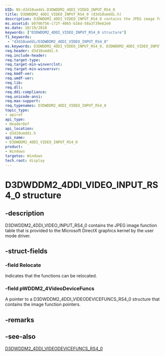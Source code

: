 ```yaml
---
UID: NS:d3d10umddi.D3DWDDM2_4DDI_VIDEO_INPUT_RS4_0
title: D3DWDDM2_4DDI_VIDEO_INPUT_RS4_0 (d3d10umddi.h)
description: D3DWDDM2_4DDI_VIDEO_INPUT_RS4_0 contains the JPEG image function table that is provided to the Microsoft DirectX graphics kernel by the user mode driver.
ms.assetid: b070b756-c72f-4065-b16d-58a3f39e62e0
ms.date: 10/19/2018
keywords: ["D3DWDDM2_4DDI_VIDEO_INPUT_RS4_0 structure"]
f1_keywords:
 - "d3d10umddi/D3DWDDM2_4DDI_VIDEO_INPUT_RS4_0"
ms.keywords: D3DWDDM2_4DDI_VIDEO_INPUT_RS4_0, D3DWDDM2_4DDI_VIDEO_INPUT_RS4_0,
req.header: d3d10umddi.h
req.include-header:
req.target-type:
req.target-min-winverclnt:
req.target-min-winversvr:
req.kmdf-ver:
req.umdf-ver:
req.lib:
req.dll:
req.ddi-compliance:
req.unicode-ansi:
req.max-support:
req.typenames: D3DWDDM2_4DDI_VIDEO_INPUT_RS4_0
topic_type:
- apiref
api_type:
- HeaderDef
api_location:
- d3d10umddi.h
api_name:
- D3DWDDM2_4DDI_VIDEO_INPUT_RS4_0
product: 
- Windows
targetos: Windows
tech.root: display
---
```


# D3DWDDM2_4DDI_VIDEO_INPUT_RS4_0 structure

## -description

D3DWDDM2_4DDI_VIDEO_INPUT_RS4_0 contains the JPEG image function table that is provided to the Microsoft DirectX graphics kernel by the user mode driver.

## -struct-fields

### -field Relocate

Indicates that the functions can be relocated.

### -field pWDDM2_4VideoDeviceFuncs

A pointer to a D3DWDDM2_4DDI_VIDEODEVICEFUNCS_RS4_0 structure that contains the image function pointers.

## -remarks

## -see-also

[D3DWDDM2_4DDI_VIDEODEVICEFUNCS_RS4_0](ns-d3d10umddi-d3dwddm2_4ddi_videodevicefuncs_rs4_0.md)
